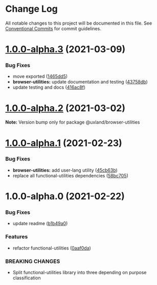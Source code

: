 # Change Log

All notable changes to this project will be documented in this file.
See [Conventional Commits](https://conventionalcommits.org) for commit guidelines.

# [1.0.0-alpha.3](https://github.com/uxland/uxland/compare/@uxland/browser-utilities@1.0.0-alpha.2...@uxland/browser-utilities@1.0.0-alpha.3) (2021-03-09)


### Bug Fixes

* move exported ([1465dd5](https://github.com/uxland/uxland/commit/1465dd5e80d5c6b1cb34a3ed5c46800ca7790304))
* **browser-utilities:** update documentation and testing ([43758db](https://github.com/uxland/uxland/commit/43758dbae73fd0ffa812477fbd185d875967a2d9))
* update testing and docs ([416ac8f](https://github.com/uxland/uxland/commit/416ac8f3cf10b644bba5dd679329daa2e1e2de45))





# [1.0.0-alpha.2](https://github.com/uxland/uxland/compare/@uxland/browser-utilities@1.0.0-alpha.1...@uxland/browser-utilities@1.0.0-alpha.2) (2021-03-02)

**Note:** Version bump only for package @uxland/browser-utilities





# [1.0.0-alpha.1](https://github.com/uxland/uxland/compare/@uxland/browser-utilities@1.0.0-alpha.0...@uxland/browser-utilities@1.0.0-alpha.1) (2021-02-23)


### Bug Fixes

* **browser-utilities:** add user-lang utility ([45cb63b](https://github.com/uxland/uxland/commit/45cb63b63b260085e7c4e56d93f7b087e44fe14c))
* replace all functional-utilities dependencies ([58bc705](https://github.com/uxland/uxland/commit/58bc7052d3c59fdeac3bad13b8f43b11b611b29b))





# 1.0.0-alpha.0 (2021-02-22)


### Bug Fixes

* update readme ([b1b49a0](https://github.com/uxland/uxland/commit/b1b49a06feaa531d7163f958e898d188e972c77c))


### Features

* refactor functional-utilities ([0aaf0da](https://github.com/uxland/uxland/commit/0aaf0da5d1804f9e7892dc04c63ab2bb57f9f3f9))


### BREAKING CHANGES

* Split functional-utilities library into three depending on purpose classification
